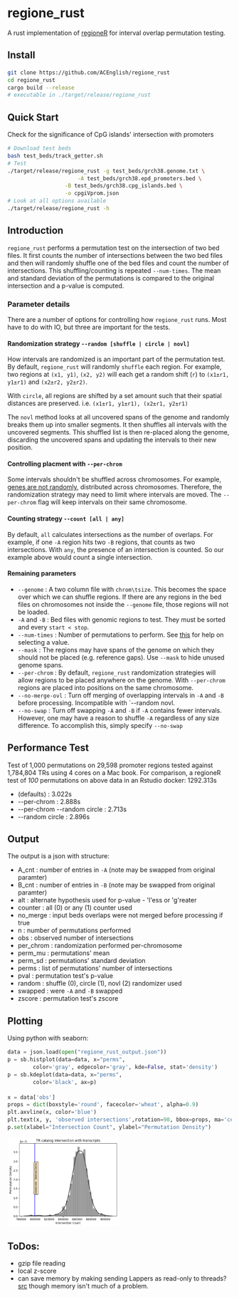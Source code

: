 # regione_rust
A rust implementation of [regioneR](https://academic.oup.com/bioinformatics/article/32/2/289/1744157) 
for interval overlap permutation testing.

## Install

```bash
git clone https://github.com/ACEnglish/regione_rust
cd regione_rust
cargo build --release
# executable in ./target/release/regione_rust
```

## Quick Start

Check for the significance of CpG islands' intersection with promoters
```bash
# Download test beds
bash test_beds/track_getter.sh
# Test
./target/release/regione_rust -g test_beds/grch38.genome.txt \
		              -A test_beds/grch38.epd_promoters.bed \
			      -B test_beds/grch38.cpg_islands.bed \
			      -o cpgiVprom.json
# Look at all options available
./target/release/regione_rust -h
```

## Introduction

`regione_rust` performs a permutation test on the intersection of two bed files. It first counts the number of intersections
between the two bed files and then will randomly shuffle one of the bed files and count the number of intersections.
This shuffling/counting is repeated `--num-times`. The mean and standard deviation of the permutations is compared to the
original intersection and a p-value is computed.

### Parameter details
There are a number of options for controlling how `regione_rust` runs. Most have to do with IO, but three are important for the tests.

#### Randomization strategy `--random [shuffle | circle | novl]`

How intervals are randomized is an important part of the permutation test. By default, `regione_rust` will randomly
`shuffle` each region. For example, two regions at `(x1, y1)`, `(x2, y2)` will each get a random shift (`r`) to 
`(x1±r1, y1±r1)` and `(x2±r2, y2±r2)`. 

With `circle`, all regions are shifted by a set amount such that their spatial distances are preserved. i.e. 
`(x1±r1, y1±r1), (x2±r1, y2±r1)`

The `novl` method looks at all uncovered spans of the genome and randomly breaks them up into smaller segments. It 
then shuffles all intervals with the uncovered segments. This shuffled list is then re-placed along the genome,
discarding the uncovered spans and updating the intervals to their new position.

#### Controlling placment with `--per-chrom`

Some intervals shouldn't be shuffled across chromosomes. For example, [genes are not randomly](https://pubmed.ncbi.nlm.nih.gov/20642358/#:~:text=Genes%20are%20nonrandomly%20distributed%20in,genes%20with%20similar%20expression%20profiles.),
distributed across chromosomes. Therefore, the randomization strategy may need to limit where intervals are moved. 
The `--per-chrom` flag will keep intervals on their same chromosome.

#### Counting strategy `--count [all | any]`

By default, `all` calculates intersections as the number of overlaps. For example, if one `-A` region hits two `-B` regions, 
that counts as two intersections. With `any`, the presence of an intersection is counted. So our example above would count 
a single intersection.

#### Remaining parameters
* `--genome` :  A two column file with `chrom\tsize`. This becomes the space over which we can shuffle regions. If there are any regions
in the bed files on chromosomes not inside the `--genome` file, those regions will not be loaded.
* `-A` and `-B` : Bed files with genomic regions to test. They must be sorted and every `start < stop`.
* `--num-times` : Number of permutations to perform. See [this](https://stats.stackexchange.com/questions/80025/required-number-of-permutations-for-a-permutation-based-p-value) for help on selecting a value.
* `--mask` : The regions may have spans of the genome on which they should not be placed (e.g. reference gaps). Use `--mask` to hide unused genome spans.
* `--per-chrom` : By default, `regione_rust` randomization strategies will allow regions to be placed anywhere on the genome.  With `--per-chrom` regions are placed into positions on the same chromosome.
* `--no-merge-ovl` : Turn off merging of overlapping intervals in `-A` and `-B` before processing. Incompatible with `--random novl.
* `--no-swap` : Turn off swapping `-A` and `-B` if `-A` contains fewer intervals. However, one may have a reason to shuffle `-A` regardless of any size
difference. To accomplish this, simply specify `--no-swap`

## Performance Test

Test of 1,000 permutations on 29,598 promoter regions tested against 1,784,804 TRs using 4 cores on a Mac book.
For comparison, a regioneR test of *100* permutations on above data in an Rstudio docker: 1292.313s
- (defaults) : 3.022s
- --per-chrom : 2.888s
- --per-chrom --random circle : 2.713s
- --random circle : 2.896s

## Output

The output is a json with structure:
- A_cnt : number of entries in `-A` (note may be swapped from original paramter)
- B_cnt : number of entries in `-B` (note may be swapped from original paramter)
- alt : alternate hypothesis used for p-value - 'l'ess or 'g'reater
- counter : all (0) or any (1) counter used
- no_merge : input beds overlaps were not merged before processing if true
- n : number of permutations performed
- obs : observed number of intersections
- per_chrom : randomization performed per-chromosome
- perm_mu : permutations' mean
- perm_sd : permutations' standard deviation
- perms : list of permutations' number of intersections
- pval : permutation test's p-value
- random : shuffle (0), circle (1), novl (2) randomizer used
- swapped : were `-A` and `-B` swapped
- zscore : permutation test's zscore

## Plotting

Using python with seaborn:
```python
data = json.load(open("regione_rust_output.json"))
p = sb.histplot(data=data, x="perms",
		color='gray', edgecolor='gray', kde=False, stat='density')
p = sb.kdeplot(data=data, x="perms",
		color='black', ax=p)

x = data['obs']
props = dict(boxstyle='round', facecolor='wheat', alpha=0.9)
plt.axvline(x, color='blue')
plt.text(x, y, 'observed intersections',rotation=90, bbox=props, ma='center')
p.set(xlabel="Intersection Count", ylabel="Permutation Density")
```

<img src="https://raw.githubusercontent.com/ACEnglish/regione_rust/main/figs/example_plot.png" alt="Girl in a jacket" style="width:250px;">


## ToDos:

- gzip file reading
- local z-score
- can save memory by making sending Lappers as read-only to threads?
  [src](https://stackoverflow.com/questions/68908091/how-do-i-send-read-only-data-to-other-threads-without-copying)
  though memory isn't much of a problem.
